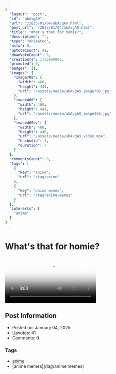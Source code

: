 ```yaml
---
{
  "layout": "post",
  "id": "abAvgA9",
  "url": "/2025/01/04/abAvgA9.html",
  "post_url": "/2025/01/04/abAvgA9.html",
  "title": "What's that for homie?",
  "description": "",
  "type": "Animated",
  "nsfw": 0,
  "upVoteCount": 41,
  "downVoteCount": 5,
  "creationTs": 1735999996,
  "promoted": 0,
  "badges": [],
  "images": {
    "image700": {
      "width": 460,
      "height": 441,
      "url": "/assets/media/abAvgA9_image700.jpg"
    },
    "image460": {
      "width": 460,
      "height": 441,
      "url": "/assets/media/abAvgA9_image460.jpg"
    },
    "image460sv": {
      "width": 460,
      "height": 440,
      "url": "/assets/media/abAvgA9_video.mp4",
      "hasAudio": 1,
      "duration": 7
    }
  },
  "commentsCount": 0,
  "tags": [
    {
      "key": "anime",
      "url": "/tag/anime"
    },
    {
      "key": "anime memes",
      "url": "/tag/anime-memes"
    }
  ],
  "interests": [
    "anime"
  ]
}
---
```


# What's that for homie?

<video controls playsinline loop poster="/assets/media/abAvgA9_image460.jpg">
  <source src="/assets/media/abAvgA9_video.mp4" type="video/mp4">
  Your browser does not support the video tag.
</video>

## Post Information

- Posted on: January 04, 2025
- Upvotes: 41
- Comments: 0

### Tags

- [anime](/tag/anime)
- [anime memes](/tag/anime memes)
